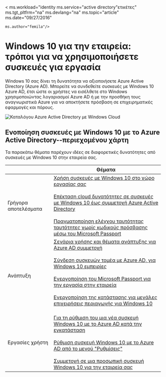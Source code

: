 <properties
    pageTitle="Windows 10 για την εταιρεία: τρόποι για να χρησιμοποιήσετε συσκευές για εργασία | Microsoft Azure"
    description="Επισκόπηση ανάπτυξης συσκευές με Windows 10 για επιχειρήσεις και πώς μπορείτε να ενοποιήσετε με Azure Active Directory για το cloud των Windows. Διαφέρει τους διαφορετικούς τρόπους μια συσκευή μπορεί να παρασχεθεί και να χρησιμοποιηθεί σε μια επιχείρηση μέσω της πύλης Azure."
    keywords="Windows στο cloud, των Windows σε Azure Active Directory, συσκευές με Windows 10 σε Azure, συσκευές Azure Windows"
    services="active-directory"
    documentationCenter=""
    authors="femila"
    manager="swadhwa"
    editor=""
    tags="azure-classic-portal"/>

< ms.workload="identity ms.service="active directory"ετικέτες" ms.tgt_pltfrm="na" ms.devlang="na" ms.topic="article" ms.date="09/27/2016"

    ms.author="femila"/>

# <a name="windows-10-for-the-enterprise-ways-to-use-devices-for-work"></a>Windows 10 για την εταιρεία: τρόποι για να χρησιμοποιήσετε συσκευές για εργασία

Windows 10 σας δίνει τη δυνατότητα να αξιοποιήσετε Azure Active Directory (Azure AD). Μπορείτε να συνδεθείτε συσκευές με Windows 10 Azure AD, έτσι ώστε οι χρήστες να εισέλθετε στο Windows χρησιμοποιώντας λογαριασμοί Azure AD ή με την προσθήκη τους αναγνωριστικά Azure για να αποκτήσετε πρόσβαση σε επιχειρηματικές εφαρμογές και πόρους.

![Καταλόγου Azure Active Directory με Windows Cloud](./media/active-directory-azureadjoin/windows10-overview.png)


## <a name="integrating-windows-10-devices-with-azure-active-directory--a-content-map"></a>Ενοποίηση συσκευές με Windows 10 με το Azure Active Directory--περιεχομένου χάρτη

Τα παρακάτω θέματα παρέχουν ιδέες σε διαφορετικές δυνατότητες από συσκευές με Windows 10 στην εταιρεία σας.

|              | Θέματα                                                                                                                                                                                                    |
|--------------------------------|-------------------------------------------------------------------------------------------------------------------------------------------------------------------------------------------------------------------------------------------------------------------------------------------------------------|
| Γρήγορα αποτελέσματα                  | [Χρήση συσκευές με Windows 10 στο χώρο εργασίας σας](active-directory-azureadjoin-windows10-devices.md) <br> <br> [Επέκταση cloud δυνατότητες σε συσκευές με Windows 10 έως συμμετοχή Azure Active Directory](active-directory-azureadjoin-overview.md) <br> <br> [Πραγματοποίηση ελέγχου ταυτότητας ταυτότητες χωρίς κωδικούς πρόσβασης μέσω του Microsoft Passport](active-directory-azureadjoin-passport.md)                              |
| Ανάπτυξη     | [Σενάρια χρήσης και θέματα ανάπτυξης για Azure AD συμμετοχή](active-directory-azureadjoin-deployment-aadjoindirect.md) <br><br> [Σύνδεση συσκευών τομέα με Azure AD, για Windows 10 εμπειρίες](active-directory-azureadjoin-devices-group-policy.md)<br><br>[Ενεργοποίηση του Microsoft Passport για την εργασία στην εταιρεία](active-directory-azureadjoin-passport-deployment.md)<br><br> [Ενεργοποίηση της κατάστασης για μεγάλες επιχειρήσεις περιαγωγής για Windows 10](active-directory-windows-enterprise-state-roaming-overview.md)<br><br> |
| Εργασίες χρήστη    | [Για τη ρύθμιση του μια νέα συσκευή Windows 10 με το Azure AD κατά την εγκατάσταση](active-directory-azureadjoin-user-frx.md) <br><br> [Ρύθμιση συσκευή Windows 10 με το Azure AD από το μενού "Ρυθμίσεις"](active-directory-azureadjoin-user-upgrade.md) <br><br> [Συμμετοχή σε μια προσωπική συσκευή Windows 10 για την εταιρεία σας](active-directory-azureadjoin-personal-device.md) |
